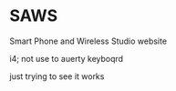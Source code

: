 # SAWS
Smart Phone and Wireless Studio website

i4; not use to auerty keyboqrd


just trying to see it works 